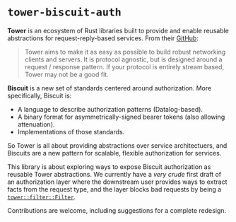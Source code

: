 # `tower-biscuit-auth`

**Tower** is an ecosystem of Rust libraries built to provide and enable reusable abstractions for request-reply-based services. From their [GitHub][tower]:

> Tower aims to make it as easy as possible to build robust networking clients and servers. It is protocol agnostic, but is designed around a request / response pattern. If your protocol is entirely stream based, Tower may not be a good fit.

**Biscuit** is a new set of standards centered around authorization. More specifically, Biscuit is:

- A language to describe authorization patterns (Datalog-based).
- A binary format for asymmetrically-signed bearer tokens (also allowing attenuation).
- Implementations of those standards.


So Tower is all about providing abstractions over service architectuers, and Biscuits are a new pattern for scalable, flexible authorization for services.

This library is about exploring ways to expose Biscuit authorization as reusable Tower abstractions. We currently have a *very crude* first draft of an authorization layer where the downstream user provides ways to extract facts from the request type, and the layer blocks bad requests by being a [`tower::filter::Filter`][filter].

Contributions are welcome, including suggestions for a complete redesign.

[tower]: https://github.com/tower-rs/tower
[filter]: https://docs.rs/tower/0.4.12/tower/filter/struct.Filter.html